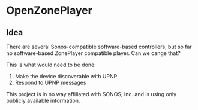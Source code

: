 # OpenZonePlayer

## Idea

There are several Sonos-compatible software-based controllers, but so far no software-based ZonePlayer compatible player. Can we cange that?

This is what would need to be done:
 1. Make the device discoverable with UPNP
 2. Respond to UPNP messages

This project is in no way affiliated with SONOS, Inc. and is using only publicly available information.

